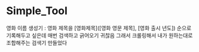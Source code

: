 # Simple_Tool

영화 이름 생성기 : 영화 제목을 [영화제목]([영화 영문 제목], [영화 출시 년도]) 순으로 기록해두고 싶은데 매번 검색하고 긁어오기 귀찮음
그래서 크롤링해서 내가 원하는대로 조합해주는 검색기 만들었다
